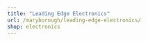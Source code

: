 ```yaml
---
title: "Leading Edge Electronics"
url: /maryborough/leading-edge-electronics/
shop: electronics
---
```

